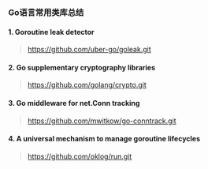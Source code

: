 ### Go语言常用类库总结

#### 1. Goroutine leak detector

> https://github.com/uber-go/goleak.git 

#### 2. Go supplementary cryptography libraries

> https://github.com/golang/crypto.git 

#### 3. Go middleware for net.Conn tracking

> https://github.com/mwitkow/go-conntrack.git

#### 4. A universal mechanism to manage goroutine lifecycles

> https://github.com/oklog/run.git
